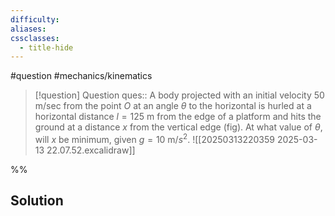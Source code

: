 ```yaml
---
difficulty: 
aliases: 
cssclasses:
  - title-hide
---
```

#question #mechanics/kinematics 

> [!question] Question 
> ques:: A body projected with an initial velocity $50 \text{ m/sec}$ from the point $O$ at an angle $\theta$ to the horizontal is hurled at a horizontal distance $l=125 \text{ m}$ from the edge of a platform and hits the ground at a distance $x$ from the vertical edge (fig). At what value of $\theta$, will $x$ be minimum, given $g=10 \text{ m/}s^2$. ![[20250313220359 2025-03-13 22.07.52.excalidraw]]

%%
## Solution


